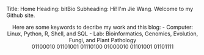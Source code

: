 Title: Home
Heading: bitBio
Subheading: Hi! I'm Jie Wang. Welcome to my Github site.




<center>Here are some keywords to decribe my work and this blog:
- Computer: Linux, Python, R, Shell, and SQL  
- Lab: Bioinformatics, Genomics, Evolution, Fungi, and Plant Pathology
</center>

<center>01100010 01101001 01110100 01000010 01101001 01101111</center>
